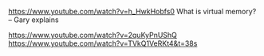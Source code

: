 https://www.youtube.com/watch?v=h_HwkHobfs0
What is virtual memory? – Gary explains

https://www.youtube.com/watch?v=2quKyPnUShQ
https://www.youtube.com/watch?v=TVkQ1VeRKt4&t=38s
